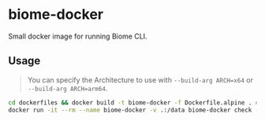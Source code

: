 # biome-docker

Small docker image for running Biome CLI.

## Usage

> You can specify the Architecture to use with `--build-arg ARCH=x64` or `--build-arg ARCH=arm64`.

```bash
cd dockerfiles && docker build -t biome-docker -f Dockerfile.alpine . # or Dockerfile.debian
docker run -it --rm --name biome-docker -v .:/data biome-docker check --apply .
```
